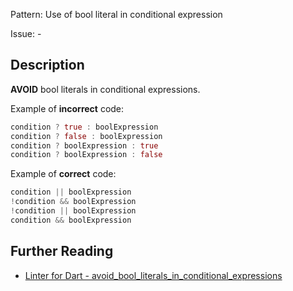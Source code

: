 Pattern: Use of bool literal in conditional expression

Issue: -

## Description

**AVOID** bool literals in conditional expressions.

Example of **incorrect** code:
```dart
condition ? true : boolExpression
condition ? false : boolExpression
condition ? boolExpression : true
condition ? boolExpression : false
```

Example of **correct** code:
```dart
condition || boolExpression
!condition && boolExpression
!condition || boolExpression
condition && boolExpression
```

## Further Reading

* [Linter for Dart - avoid_bool_literals_in_conditional_expressions](https://dart-lang.github.io/linter/lints/avoid_bool_literals_in_conditional_expressions.html)